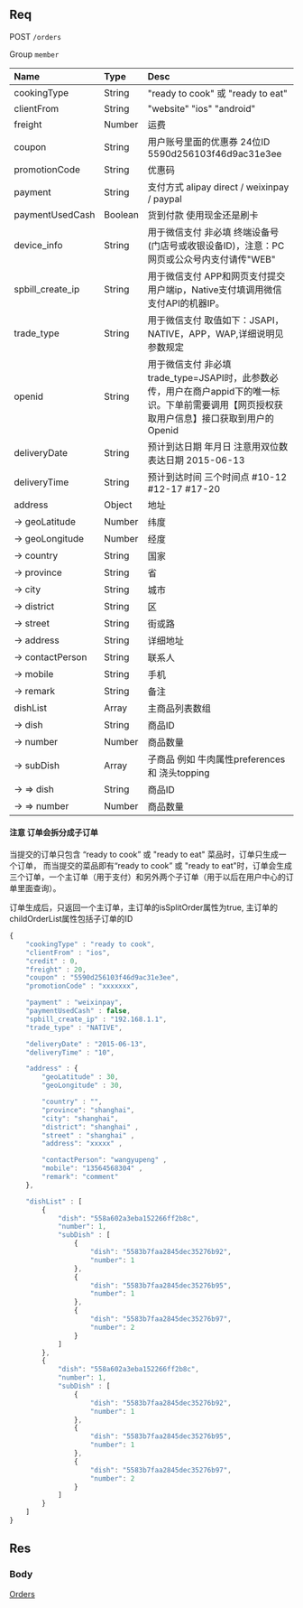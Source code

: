 ## Req

POST `/orders`

Group `member`


| Name             | Type     | Desc                              |
|:-----------------|:---------|:----------------------------------|
| cookingType      | String   | "ready to cook" 或 "ready to eat"                  |
| clientFrom       | String   | "website" "ios" "android"                         |
| freight          | Number   | 运费                                               |
| coupon           | String   | 用户账号里面的优惠券 24位ID 5590d256103f46d9ac31e3ee   |
| promotionCode    | String   | 优惠码    |
| payment          | String   | 支付方式 alipay direct / weixinpay / paypal           |
| paymentUsedCash  | Boolean  | 货到付款 使用现金还是刷卡                              |
| device_info      | String   | 用于微信支付 非必填 终端设备号(门店号或收银设备ID)，注意：PC网页或公众号内支付请传"WEB"                         |
| spbill_create_ip | String   | 用于微信支付 APP和网页支付提交用户端ip，Native支付填调用微信支付API的机器IP。                        |
| trade_type       | String   | 用于微信支付 取值如下：JSAPI，NATIVE，APP，WAP,详细说明见参数规定                          |
| openid           | String   | 用于微信支付 非必填 trade_type=JSAPI时，此参数必传，用户在商户appid下的唯一标识。下单前需要调用【网页授权获取用户信息】接口获取到用户的Openid                       |
| deliveryDate     | String   | 预计到达日期 年月日  注意用双位数表达日期 2015-06-13      |
| deliveryTime     | String   | 预计到达时间 三个时间点 #10-12  #12-17 #17-20          |
| address          | Object   | 地址       |
|   -> geoLatitude   | Number   | 纬度       |
|   -> geoLongitude  | Number   | 经度       |
|   -> country       | String   | 国家       |
|   -> province      | String   | 省         |
|   -> city          | String   | 城市       |
|   -> district      | String   | 区         |
|   -> street        | String   | 街或路      |
|   -> address       | String   | 详细地址    |
|   -> contactPerson | String   | 联系人      |
|   -> mobile        | String   | 手机       |
|   -> remark        | String   | 备注       |
| dishList           | Array    | 主商品列表数组  |
|   -> dish          | String | 商品ID     |
|   -> number        | Number | 商品数量    |
|   -> subDish       | Array  | 子商品 例如 牛肉属性preferences 和 浇头topping  |
|   -> => dish       | String | 商品ID     |
|   -> => number     | Number | 商品数量    |


#### 注意 订单会拆分成子订单

当提交的订单只包含 “ready to cook” 或 "ready to eat" 菜品时，订单只生成一个订单， 而当提交的菜品即有“ready to cook” 或 "ready to eat"时，订单会生成三个订单，一个主订单（用于支付）和另外两个子订单（用于以后在用户中心的订单里面查询）。

订单生成后，只返回一个主订单，主订单的isSplitOrder属性为true, 主订单的childOrderList属性包括子订单的ID



```js
{
    "cookingType" : "ready to cook",
    "clientFrom" : "ios",
    "credit" : 0,
    "freight" : 20,
    "coupon" : "5590d256103f46d9ac31e3ee",
    "promotionCode" : "xxxxxxx",

    "payment" : "weixinpay",
    "paymentUsedCash" : false,
    "spbill_create_ip" : "192.168.1.1",
    "trade_type" : "NATIVE",

    "deliveryDate" : "2015-06-13",
    "deliveryTime" : "10",

    "address" : {
        "geoLatitude" : 30,
        "geoLongitude" : 30,

        "country" : "",
        "province": "shanghai",
        "city": "shanghai",
        "district": "shanghai" ,
        "street" : "shanghai" ,
        "address": "xxxxx" ,

        "contactPerson": "wangyupeng" ,
        "mobile": "13564568304" ,
        "remark": "comment"
    },

    "dishList" : [
        {
            "dish": "558a602a3eba152266ff2b8c",
            "number": 1,
            "subDish" : [
                {
                    "dish": "5583b7faa2845dec35276b92",
                    "number": 1
                },
                {
                    "dish": "5583b7faa2845dec35276b95",
                    "number": 1
                },
                {
                    "dish": "5583b7faa2845dec35276b97",
                    "number": 2
                }
            ]
        },
        {
            "dish": "558a602a3eba152266ff2b8c",
            "number": 1,
            "subDish" : [
                {
                    "dish": "5583b7faa2845dec35276b92",
                    "number": 1
                },
                {
                    "dish": "5583b7faa2845dec35276b95",
                    "number": 1
                },
                {
                    "dish": "5583b7faa2845dec35276b97",
                    "number": 2
                }
            ]
        }
    ]
}
```


## Res
### Body




[Orders](../Order)